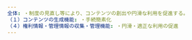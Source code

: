 ```yaml
---
全体: ・制度の見直し等により、コンテンツの創出や円滑な利用を促進する。
（１）コンテンツの生成機能: ・手続簡素化
（４）権利情報・管理情報の収集・管理機能: ・円滑・適正な利用の促進
---
```

